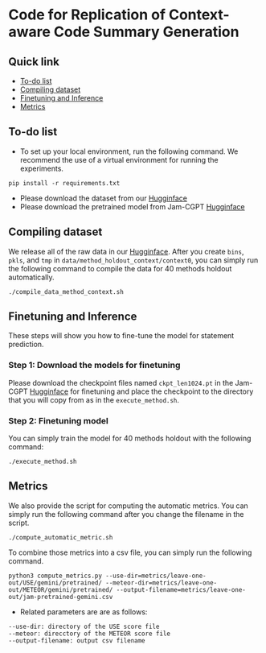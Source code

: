 # Code for Replication of Context-aware Code Summary Generation

## Quick link
- [To-do list](#to-do-list)
- [Compiling dataset](#compiling-dataset)
- [Finetuning and Inference](#finetuning-and-inference)
- [Metrics](#metrics)

## To-do list
- To set up your local environment, run the following command. We recommend the use of a virtual environment for running the experiments.

```
pip install -r requirements.txt
```
- Please download the dataset from our [Hugginface](https://huggingface.co/datasets/apcl/jam_contextsum)
- Please download the pretrained model from Jam-CGPT [Hugginface](https://huggingface.co/apcl/Jam-CGPT)

## Compiling dataset

We release all of the raw data in our [Hugginface](https://huggingface.co/datasets/apcl/jam_contextsum). After you create ``bins``, ``pkls``, and ``tmp`` in ``data/method_holdout_context/context0``, you can simply run the following command to compile the data for 40 methods holdout automatically.

```
./compile_data_method_context.sh
```

## Finetuning and Inference
These steps will show you how to fine-tune the model for statement prediction.

### Step 1: Download the models for finetuning 
Please download the checkpoint files named ``ckpt_len1024.pt`` in the Jam-CGPT [Hugginface](https://huggingface.co/apcl/Jam-CGPT) for finetuning and place the checkpoint to the directory that you will copy from as in the ``execute_method.sh``.

### Step 2: Finetuning model
You can simply train the model for 40 methods holdout with the following command:

```
./execute_method.sh
```

## Metrics
We also provide the script for computing the automatic metrics. You can simply run the following command after you change the filename in the script.

```
./compute_automatic_metric.sh
```
To combine those metrics into a csv file, you can simply run the following command.

```
python3 compute_metrics.py --use-dir=metrics/leave-one-out/USE/gemini/pretrained/ --meteor-dir=metrics/leave-one-out/METEOR/gemini/pretrained/ --output-filename=metrics/leave-one-out/jam-pretrained-gemini.csv
```

- Related parameters are are as follows:
```
--use-dir: directory of the USE score file
--meteor: direcctory of the METEOR score file
--output-filename: output csv filename
```


